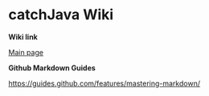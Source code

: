 # catchJava Wiki

__Wiki link__

[Main page](https://github.com/catchJava/wiki/wiki)


__Github Markdown Guides__

https://guides.github.com/features/mastering-markdown/
